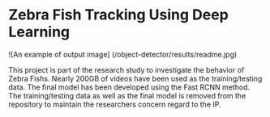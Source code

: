 # Zebra Fish Tracking Using Deep Learning

![An example of output image] (/object-detector/results/readme.jpg)

This project is part of the research study to investigate the behavior of Zebra Fishs. Nearly 200GB of videos have been used as the training/testing data. The final model has been developed using the Fast RCNN method. The training/testing data as well as the final model is removed from the repository to maintain the researchers concern regard to the IP. 

